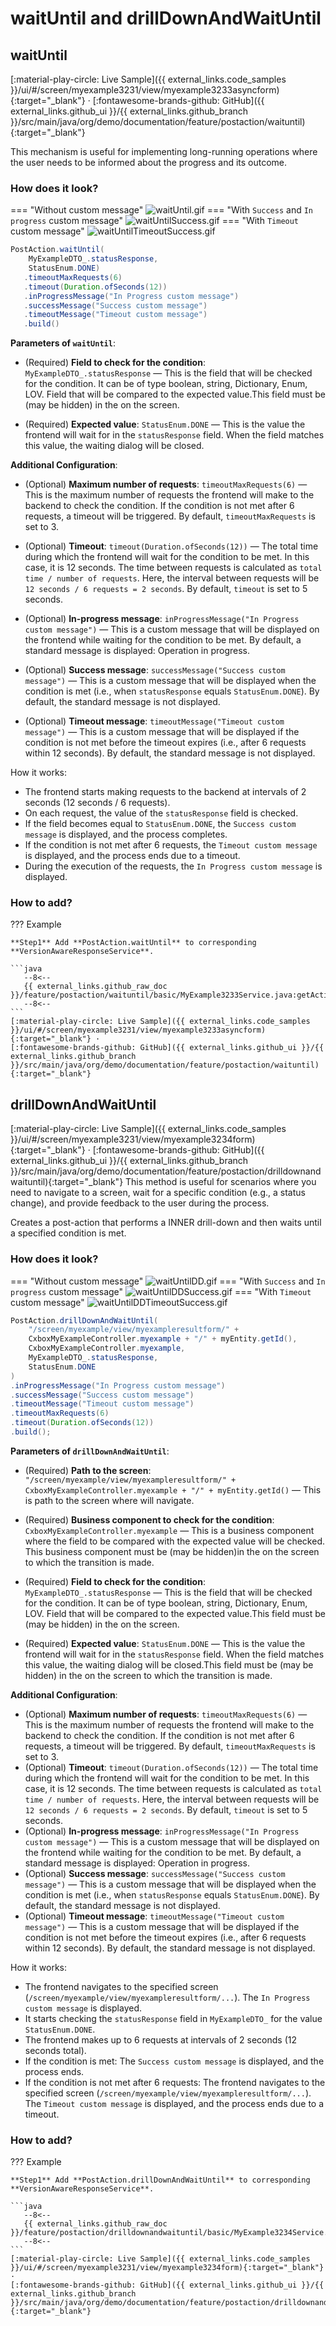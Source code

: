 # waitUntil and drillDownAndWaitUntil
 
## waitUntil
[:material-play-circle: Live Sample]({{ external_links.code_samples }}/ui/#/screen/myexample3231/view/myexample3233asyncform){:target="_blank"} ·
[:fontawesome-brands-github: GitHub]({{ external_links.github_ui }}/{{ external_links.github_branch }}/src/main/java/org/demo/documentation/feature/postaction/waituntil){:target="_blank"}

This mechanism is useful for implementing long-running operations where the user needs to be informed about the progress and its outcome.

### How does it look?
=== "Without custom message"
    ![waitUntil.gif](waitUntil.gif)
=== "With `Success` and `In progress` custom message"
    ![waitUntilSuccess.gif](waitUntilSuccess.gif)
=== "With `Timeout` custom message"
    ![waitUntilTimeoutSuccess.gif](waitUntilTimeoutSuccess.gif)


```java
PostAction.waitUntil(
    MyExampleDTO_.statusResponse, 
    StatusEnum.DONE)                
   .timeoutMaxRequests(6)          
   .timeout(Duration.ofSeconds(12))  
   .inProgressMessage("In Progress custom message")  
   .successMessage("Success custom message")       
   .timeoutMessage("Timeout custom message")      
   .build()
```
**Parameters of `waitUntil`**:

* (Required) **Field to check for the condition**:
    `MyExampleDTO_.statusResponse` — This is the field that will be checked for the condition. It can be of type boolean, string, Dictionary, Enum, LOV. 
   Field that will be compared to the expected value.This field must be (may be hidden) in the  on the screen.

* (Required) **Expected value**:
    `StatusEnum.DONE` — This is the value the frontend will wait for in the `statusResponse` field.
   When the field matches this value, the waiting dialog will be closed.

**Additional Configuration**:

* (Optional) **Maximum number of requests**:
     `timeoutMaxRequests(6)` — This is the maximum number of requests the frontend will make to the backend to check the condition. If the condition is not met after 6 requests, a timeout will be triggered.
        By default, `timeoutMaxRequests` is set to 3.
 
* (Optional) **Timeout**:
      `timeout(Duration.ofSeconds(12))` — The total time during which the frontend will wait for the condition to be met. In this case, it is 12 seconds. The time between requests is calculated as `total time / number of requests`. Here, the interval between requests will be `12 seconds / 6 requests = 2 seconds`.
   By default, `timeout` is set to 5 seconds.
* (Optional) **In-progress message**:
    `inProgressMessage("In Progress custom message")` — This is a custom message that will be displayed on the frontend while waiting for the condition to be met.
      By default, a standard message is displayed: Operation in progress. 
* (Optional) **Success message**:
      `successMessage("Success custom message")` — This is a custom message that will be displayed when the condition is met (i.e., when `statusResponse` equals `StatusEnum.DONE`).
      By default, the standard message is not displayed.
* (Optional) **Timeout message**:
    `timeoutMessage("Timeout custom message")` — This is a custom message that will be displayed if the condition is not met before the timeout expires (i.e., after 6 requests within 12 seconds).
      By default, the standard message is not displayed.

How it works:

- The frontend starts making requests to the backend at intervals of 2 seconds (12 seconds / 6 requests).
- On each request, the value of the `statusResponse` field is checked.
- If the field becomes equal to `StatusEnum.DONE`, the `Success custom message` is displayed, and the process completes.
- If the condition is not met after 6 requests, the `Timeout custom message` is displayed, and the process ends due to a timeout.
- During the execution of the requests, the `In Progress custom message` is displayed.


###  <a id="Howtoaddbacis">How to add?</a>
??? Example

    **Step1** Add **PostAction.waitUntil** to corresponding **VersionAwareResponseService**. 

    ```java
       --8<--
       {{ external_links.github_raw_doc }}/feature/postaction/waituntil/basic/MyExample3233Service.java:getActions
       --8<--
    ```
    [:material-play-circle: Live Sample]({{ external_links.code_samples }}/ui/#/screen/myexample3231/view/myexample3233asyncform){:target="_blank"} ·
    [:fontawesome-brands-github: GitHub]({{ external_links.github_ui }}/{{ external_links.github_branch }}/src/main/java/org/demo/documentation/feature/postaction/waituntil){:target="_blank"}

 
## drillDownAndWaitUntil
[:material-play-circle: Live Sample]({{ external_links.code_samples }}/ui/#/screen/myexample3231/view/myexample3234form){:target="_blank"} ·
[:fontawesome-brands-github: GitHub]({{ external_links.github_ui }}/{{ external_links.github_branch }}/src/main/java/org/demo/documentation/feature/postaction/drilldownandwaituntil){:target="_blank"}
This method is useful for scenarios where you need to navigate to a screen, wait for a specific condition (e.g., a status change), and provide feedback to the user during the process.

Creates a post-action that performs a INNER drill-down and then waits until a specified condition is met.

### How does it look?
=== "Without custom message"
    ![waitUntilDD.gif](waitUntil.gif)
=== "With `Success` and `In progress` custom message"
    ![waitUntilDDSuccess.gif](waitUntilSuccess.gif)
=== "With `Timeout` custom message"
    ![waitUntilDDTimeoutSuccess.gif](waitUntilTimeoutSuccess.gif)

```java
PostAction.drillDownAndWaitUntil(
    "/screen/myexample/view/myexampleresultform/" +
    CxboxMyExampleController.myexample + "/" + myEntity.getId(),
    CxboxMyExampleController.myexample,
    MyExampleDTO_.statusResponse,
    StatusEnum.DONE
)
.inProgressMessage("In Progress custom message")
.successMessage("Success custom message")
.timeoutMessage("Timeout custom message")
.timeoutMaxRequests(6)
.timeout(Duration.ofSeconds(12))
.build();
```

**Parameters of `drillDownAndWaitUntil`**:

* (Required) **Path to the screen**:
    `"/screen/myexample/view/myexampleresultform/" +
     CxboxMyExampleController.myexample + "/" + myEntity.getId()` — This is path to the screen where will navigate.

* (Required) **Business component to check for the condition**:
    `CxboxMyExampleController.myexample` —  This is a business component where the field to be compared with the expected value will be checked.
  This business component must be (may be hidden)in the  on the screen to which the transition is made.

* (Required) **Field to check for the condition**:
  `MyExampleDTO_.statusResponse` — This is the field that will be checked for the condition. It can be of type boolean, string, Dictionary, Enum, LOV.
  Field that will be compared to the expected value.This field must be (may be hidden) in the  on the screen.

* (Required) **Expected value**:
    `StatusEnum.DONE` — This is the value the frontend will wait for in the `statusResponse` field.
     When the field matches this value, the waiting dialog will be closed.This field must be (may be hidden) in the  on the screen to which the transition is made.

**Additional Configuration**:

* (Optional) **Maximum number of requests**:
    `timeoutMaxRequests(6)` — This is the maximum number of requests the frontend will make to the backend to check the condition. If the condition is not met after 6 requests, a timeout will be triggered.
   By default, `timeoutMaxRequests` is set to 3.
* (Optional) **Timeout**:
    `timeout(Duration.ofSeconds(12))` — The total time during which the frontend will wait for the condition to be met. In this case, it is 12 seconds. The time between requests is calculated as `total time / number of requests`. Here, the interval between requests will be `12 seconds / 6 requests = 2 seconds`.
   By default, `timeout` is set to 5 seconds.
* (Optional) **In-progress message**:
    `inProgressMessage("In Progress custom message")` — This is a custom message that will be displayed on the frontend while waiting for the condition to be met.
     By default, a standard message is displayed: Operation in progress.
* (Optional) **Success message**:
    `successMessage("Success custom message")` — This is a custom message that will be displayed when the condition is met (i.e., when `statusResponse` equals `StatusEnum.DONE`).
     By default, the standard message is not displayed.
* (Optional) **Timeout message**:
     `timeoutMessage("Timeout custom message")` — This is a custom message that will be displayed if the condition is not met before the timeout expires (i.e., after 6 requests within 12 seconds).
     By default, the standard message is not displayed. 
 
How it works:

- The frontend navigates to the specified screen (`/screen/myexample/view/myexampleresultform/...`). The `In Progress custom message` is displayed.
- It starts checking the `statusResponse` field in `MyExampleDTO_` for the value `StatusEnum.DONE`.
- The frontend makes up to 6 requests at intervals of 2 seconds (12 seconds total).
- If the condition is met:
  The `Success custom message` is displayed, and the process ends.
- If the condition is not met after 6 requests:
  The frontend navigates to the specified screen (`/screen/myexample/view/myexampleresultform/...`).
  The `Timeout custom message` is displayed, and the process ends due to a timeout.

###  <a id="Howtoaddbacis">How to add?</a>
??? Example

    **Step1** Add **PostAction.drillDownAndWaitUntil** to corresponding **VersionAwareResponseService**. 

    ```java
       --8<--
       {{ external_links.github_raw_doc }}/feature/postaction/drilldownandwaituntil/basic/MyExample3234Service.java:getActions
       --8<--
    ```
    [:material-play-circle: Live Sample]({{ external_links.code_samples }}/ui/#/screen/myexample3231/view/myexample3234form){:target="_blank"} ·
    [:fontawesome-brands-github: GitHub]({{ external_links.github_ui }}/{{ external_links.github_branch }}/src/main/java/org/demo/documentation/feature/postaction/drilldownandwaituntil){:target="_blank"}
     